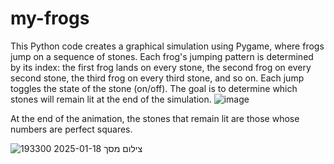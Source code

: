 # my-frogs

This Python code creates a graphical simulation using Pygame, where frogs jump on a sequence of stones.
Each frog's jumping pattern is determined by its index: the first frog lands on every stone, the second frog on every second stone, the third frog on every third stone, and so on.
Each jump toggles the state of the stone (on/off).
The goal is to determine which stones will remain lit at the end of the simulation.
![image](https://github.com/user-attachments/assets/d77074ac-1c4d-48af-9000-aed32a1b411e)


At the end of the animation, the stones that remain lit are those whose numbers are perfect squares.

![צילום מסך 2025-01-18 193300](https://github.com/user-attachments/assets/0034de84-7e5e-4899-8abe-94a82a9ef116)


